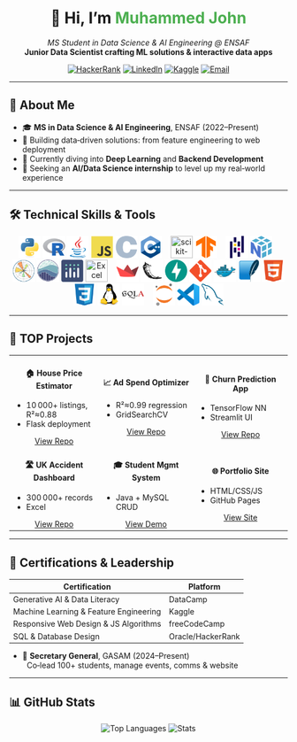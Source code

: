 <!-- HERO SECTION -->
<h1 align="center">👋 Hi, I’m <span style="color:#4CAF50;">Muhammed John</span></h1>
<p align="center">
  <em>MS Student in Data Science &amp; AI Engineering @ ENSAF</em><br/>
  <strong>Junior Data Scientist crafting ML solutions &amp; interactive data apps</strong>
</p>

<!-- SOCIAL BADGES -->
<p align="center">
  <a href="https://www.hackerrank.com/profile/Muhammedjohn3"><img src="https://img.shields.io/badge/HackerRank-Muhammedjohn3-2EC866?logo=hackerrank&style=for-the-badge" alt="HackerRank"></a>
  <a href="https://www.linkedin.com/in/Maha-Jr"><img src="https://img.shields.io/badge/LinkedIn-%230077B5.svg?logo=linkedin&style=for-the-badge" alt="LinkedIn"></a>
  <a href="https://www.kaggle.com/muhammedjohn"><img src="https://img.shields.io/badge/Kaggle-%23020BEF.svg?logo=kaggle&style=for-the-badge" alt="Kaggle"></a>
  <a href="mailto:muhammedjohn3@gmail.com"><img src="https://img.shields.io/badge/Email-D14836.svg?logo=gmail&style=for-the-badge" alt="Email"></a>
</p>

---

## 🚀 About Me
- 🎓 **MS in Data Science &amp; AI Engineering**, ENSAF (2022–Present)  
- 💼 Building data‑driven solutions: from feature engineering to web deployment  
- 🌱 Currently diving into **Deep Learning** and **Backend Development**  
- 🤝 Seeking an **AI/Data Science internship** to level up my real‑world experience  

---

## 🛠️ Technical Skills &amp; Tools

<p align="center">
  <!-- Languages -->
  <img src="https://raw.githubusercontent.com/devicons/devicon/master/icons/python/python-original.svg" width="40" height="40" title="Python"/>
  <img src="https://raw.githubusercontent.com/devicons/devicon/master/icons/r/r-original.svg" width="40" height="40" title="R"/>
  <img src="https://raw.githubusercontent.com/devicons/devicon/master/icons/java/java-original.svg" width="40" height="40" title="Java"/>
  <img src="https://raw.githubusercontent.com/devicons/devicon/master/icons/javascript/javascript-original.svg" width="40" height="40" title="JavaScript"/>
  <img src="https://raw.githubusercontent.com/devicons/devicon/master/icons/c/c-original.svg" width="40" height="40" title="C"/>
  <img src="https://raw.githubusercontent.com/devicons/devicon/master/icons/cplusplus/cplusplus-original.svg" width="40" height="40" title="C++"/>
  &nbsp;&nbsp;
  <!-- ML & AI -->
  <img src="https://raw.githubusercontent.com/devicons/devicon/master/icons/scikit-learn/scikit-learn-original.svg" width="40" height="40" title="scikit-learn"/>
  <img src="https://raw.githubusercontent.com/devicons/devicon/master/icons/tensorflow/tensorflow-original.svg" width="40" height="40" title="TensorFlow/Keras"/>
  &nbsp;&nbsp;
  <!-- Data Processing -->
  <img src="https://raw.githubusercontent.com/devicons/devicon/master/icons/pandas/pandas-original.svg" width="40" height="40" title="pandas"/>
  <img src="https://raw.githubusercontent.com/devicons/devicon/master/icons/numpy/numpy-original.svg" width="40" height="40" title="NumPy"/>
  &nbsp;&nbsp;
  <!-- Visualization -->
  <img src="https://raw.githubusercontent.com/devicons/devicon/master/icons/matplotlib/matplotlib-original.svg" width="40" height="40" title="Matplotlib"/>
  <img src="https://raw.githubusercontent.com/devicons/devicon/master/icons/seaborn/seaborn-original.svg" width="40" height="40" title="Seaborn"/>
  <img src="https://raw.githubusercontent.com/devicons/devicon/master/icons/plotly/plotly-original.svg" width="40" height="40" title="Plotly"/>
  <img src="https://cdn.simpleicons.org/microsoftexcel" title="Excel Dashboards" width="40" height="40"/>
  &nbsp;&nbsp;
  <!-- Deployment & Tools -->
  <img src="https://raw.githubusercontent.com/devicons/devicon/master/icons/streamlit/streamlit-original.svg" width="40" height="40" title="Streamlit"/>
  <img src="https://raw.githubusercontent.com/devicons/devicon/master/icons/flask/flask-original.svg" width="40" height="40" title="Flask"/>
  <img src="https://raw.githubusercontent.com/devicons/devicon/master/icons/fastapi/fastapi-original.svg" width="40" height="40" title="FastAPI"/>
  <img src="https://raw.githubusercontent.com/devicons/devicon/master/icons/git/git-original.svg" width="40" height="40" title="Git/GitHub"/>
  <img src="https://raw.githubusercontent.com/devicons/devicon/master/icons/docker/docker-original.svg" width="40" height="40" title="Docker"/>
  <img src="https://raw.githubusercontent.com/devicons/devicon/master/icons/sqlite/sqlite-original.svg" width="40" height="40" title="SQLite"/>
  <img src="https://raw.githubusercontent.com/devicons/devicon/master/icons/html5/html5-original.svg" width="40" height="40" title="HTML5"/>
  <img src="https://raw.githubusercontent.com/devicons/devicon/master/icons/css3/css3-original.svg" width="40" height="40" title="CSS3"/>
  <img src="https://raw.githubusercontent.com/devicons/devicon/master/icons/linux/linux-original.svg" width="40" height="40" title="Linux"/>
  <img src="https://raw.githubusercontent.com/devicons/devicon/master/icons/sqlalchemy/sqlalchemy-original.svg" width="40" height="40" title="SQLAlchemy"/>
  &nbsp;&nbsp;
  <!-- Environments -->
  <img src="https://raw.githubusercontent.com/devicons/devicon/master/icons/jupyter/jupyter-original.svg" width="40" height="40" title="Jupyter Notebook"/>
  <img src="https://raw.githubusercontent.com/devicons/devicon/master/icons/vscode/vscode-original.svg" width="40" height="40" title="VS Code"/>
  <img src="https://raw.githubusercontent.com/devicons/devicon/master/icons/mysql/mysql-original.svg" width="40" height="40" title="MySQL Workbench"/>
</p>

---

## 🌟 TOP Projects

<div align="center">

<table>
  <tr>
    <td align="center" width="200">
      <h4>🏠 House Price Estimator</h4>
      <ul align="left">
        <li>10 000+ listings, R²≈0.88</li>
        <li>Flask deployment</li>
      </ul>
      <a href="https://github.com/Maha-Jr10/House-price-prediction-project">View Repo</a>
    </td>
    <td align="center" width="200">
      <h4>📈 Ad Spend Optimizer</h4>
      <ul align="left">
        <li>R²≈0.99 regression</li>
        <li>GridSearchCV</li>
      </ul>
      <a href="https://github.com/Maha-Jr10/Sales-Prediction">View Repo</a>
    </td>
    <td align="center" width="200">
      <h4>🔮 Churn Prediction App</h4>
      <ul align="left">
        <li>TensorFlow NN</li>
        <li>Streamlit UI</li>
      </ul>
      <a href="https://github.com/Maha-Jr10/Customer-Churn-Prediction-with-ANN">View Repo</a>
    </td>
  </tr>
  <tr>
    <td align="center" width="200">
      <h4>🛣️ UK Accident Dashboard</h4>
      <ul align="left">
        <li>300 000+ records</li>
        <li>Excel</li>
      </ul>
      <a href="https://onedrive.live.com/personal/9e426d7bd2b44799/_layouts/15/Doc.aspx?sourcedoc=%7B546629a9-7885-4efd-8d1d-79d9a8954e48%7D&action=default&redeem=aHR0cHM6Ly8xZHJ2Lm1zL3gvYy85ZTQyNmQ3YmQyYjQ0Nzk5L0Vha3BabFNGZVAxT2pSMTUyYWlWVGtnQmpLTjg3cmFSRk1mOFI0TnVaNm9fSEE_ZT1heVJJZ0Y&slrid=5657a8a1-2008-d000-11f8-b1ed64cfe6ef&originalPath=aHR0cHM6Ly8xZHJ2Lm1zL3gvYy85ZTQyNmQ3YmQyYjQ0Nzk5L0Vha3BabFNGZVAxT2pSMTUyYWlWVGtnQmpLTjg3cmFSRk1mOFI0TnVaNm9fSEE_cnRpbWU9b1kyV09mMnIzVWc&CID=7138f858-6785-4fdf-94e5-8f60ff3e30a4&_SRM=0:G:50">View Repo</a>
    </td>
    <td align="center" width="200">
      <h4>🎓 Student Mgmt System</h4>
      <ul align="left">
        <li>Java + MySQL CRUD</li>
      </ul>
      <a href="https://www.linkedin.com/posts/maha-jr_java-studentmanagementsystem-jdbc-activity-7319017148058660864-1TDO/?utm_source=share&utm_medium=member_desktop&rcm=ACoAAERpPhMBaVEVTDt4J0NVkUX16cVKdD8H6sA">View Demo</a>
    </td>
    <td align="center" width="200">
      <h4>🌐 Portfolio Site</h4>
      <ul align="left">
        <li>HTML/CSS/JS</li>
        <li>GitHub Pages</li>
      </ul>
      <a href="https://maha-jr10.github.io/Johns-website">View Site</a>
    </td>
  </tr>
</table>

</div>

---

## 🏅 Certifications &amp; Leadership

| Certification                                | Platform     | 
|----------------------------------------------|--------------|
| Generative AI & Data Literacy                | DataCamp     | 
| Machine Learning & Feature Engineering       | Kaggle       | 
| Responsive Web Design & JS Algorithms        | freeCodeCamp | 
| SQL & Database Design                        | Oracle/HackerRank   |

- 🔹 **Secretary General**, GASAM (2024–Present)  
  &nbsp;&nbsp;Co‑lead 100+ students, manage events, comms & website  

---

## 📊 GitHub Stats

<p align="center">
  <img src="https://github-readme-stats.vercel.app/api/top-langs?username=maha-jr10&show_icons=true&layout=compact&theme=radical" alt="Top Languages"/>
  <img src="https://github-readme-stats.vercel.app/api?username=maha-jr10&show_icons=true&theme=radical" alt="Stats"/>
</p>
